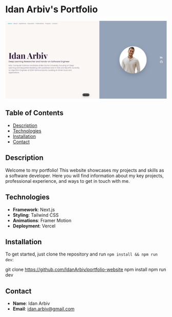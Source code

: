 # Idan Arbiv's Portfolio

![Portfolio Banner](app/banner.PNG)

## Table of Contents

- [Description](#description)
- [Technologies](#technologies)
- [Installation](#installation)
- [Contact](#contact)

## Description

Welcome to my portfolio! This website showcases my projects and skills as a software developer. Here you will find information about my key projects, professional experience, and ways to get in touch with me.

## Technologies

- **Framework**: Next.js
- **Styling**: Tailwind CSS
- **Animations**: Framer Motion
- **Deployment**: Vercel

## Installation

To get started, just clone the repository and run `npm install && npm run dev`:

git clone https://github.com/IdanArbiv/portfolio-website
npm install
npm run dev

## Contact

- **Name**: Idan Arbiv
- **Email**: idan.arbiv@gmail.com
